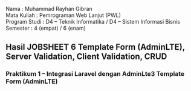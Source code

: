 Nama : Muhammad Rayhan Gibran <br>
Mata Kuliah : Pemrograman Web Lanjut (PWL) <br>
Program Studi : D4 – Teknik Informatika / D4 – Sistem Informasi Bisnis <br>
Semester : 4 (empat) / 6 (enam)  <br>

## Hasil JOBSHEET 6 Template Form (AdminLTE), Server Validation, Client Validation, CRUD

### Praktikum 1 – Integrasi Laravel dengan AdminLte3 Template Form (AdminLTE)








